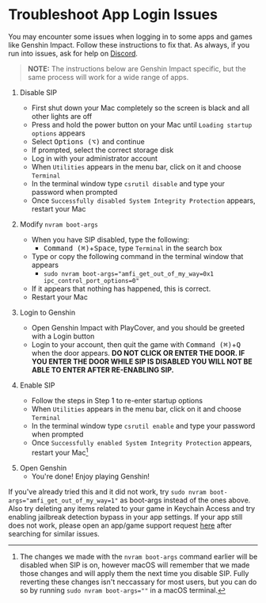 # Troubleshoot App Login Issues

You may encounter some issues when logging in to some apps and games like Genshin Impact. Follow these instructions to fix that. As always, if you run into issues, ask for help on [Discord](https://discord.gg/rMv5qxGTGC).

> __NOTE:__ The instructions below are Genshin Impact specific, but the same process will work for a wide range of apps.

1. Disable SIP
    - First shut down your Mac completely so the screen is black and all other lights are off
    - Press and hold the power button on your Mac until `Loading startup options` appears
    - Select <kbd>Options (⌥)</kbd> and continue
    - If prompted, select the correct storage disk
    - Log in with your administrator account 
    - When `Utilities` appears in the menu bar, click on it and choose `Terminal`
    - In the terminal window type `csrutil disable` and type your password when prompted
    - Once `Successfully disabled System Integrity Protection` appears, restart your Mac

2. Modify `nvram boot-args`
    - When you have SIP disabled, type the following:
        - <kbd>Command (⌘)</kbd>+<kbd>Space</kbd>, type `Terminal` in the search box
    - Type or copy the following command in the terminal window that appears
        - `sudo nvram boot-args="amfi_get_out_of_my_way=0x1 ipc_control_port_options=0"`
    - If it appears that nothing has happened, this is correct.
    - Restart your Mac

3. Login to Genshin
    - Open Genshin Impact with PlayCover, and you should be greeted with a Login button
    - Login to your account, then quit the game with <kbd>Command (⌘)</kbd>+<kbd>Q</kbd> when the door appears. **DO NOT CLICK OR ENTER THE DOOR. IF YOU ENTER THE DOOR WHILE SIP IS DISABLED YOU WILL NOT BE ABLE TO ENTER AFTER RE-ENABLING SIP.**

4. Enable SIP
    - Follow the steps in Step 1 to re-enter startup options
    - When `Utilities` appears in the menu bar, click on it and choose `Terminal`
    - In the terminal window type `csrutil enable` and type your password when prompted
    - Once `Successfully enabled System Integrity Protection` appears, restart your Mac[^note]

[^note]: The changes we made with the `nvram boot-args` command earlier will be disabled when SIP is on, however macOS will remember that we made those changes and will apply them the next time you disable SIP. Fully reverting these changes isn't neccassary for most users, but you can do so by running `sudo nvram boot-args=""` in a macOS terminal. 

5. Open Genshin
    - You're done! Enjoy playing Genshin!

If you've already tried this and it did not work, try `sudo nvram boot-args="amfi_get_out_of_my_way=1"` as boot-args instead of the ones above. Also try deleting any items related to your game in Keychain Access and try enabling jailbreak detection bypass in your app settings. If your app still does not work, please open an app/game support request [here](https://github.com/PlayCover/PlayCover/issues/new/choose) after searching for similar issues.
